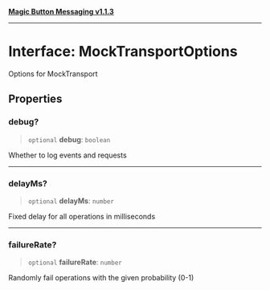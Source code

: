 [**Magic Button Messaging v1.1.3**](../README.md)

***

# Interface: MockTransportOptions

Options for MockTransport

## Properties

### debug?

> `optional` **debug**: `boolean`

Whether to log events and requests

***

### delayMs?

> `optional` **delayMs**: `number`

Fixed delay for all operations in milliseconds

***

### failureRate?

> `optional` **failureRate**: `number`

Randomly fail operations with the given probability (0-1)
